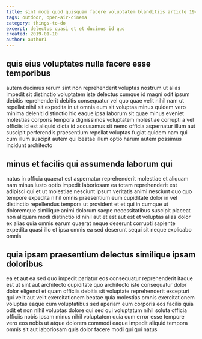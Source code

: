 ```yaml
---
title: sint modi quod quisquam facere voluptatem blanditiis article 1944
tags: outdoor, open-air-cinema
category: things-to-do
excerpt: delectus quasi et et ducimus id quo
created: 2019-01-10
author: author1
---
```


## quis eius voluptates nulla facere esse temporibus

autem ducimus rerum sint non reprehenderit voluptas nostrum ut alias impedit sit distinctio voluptatem iste delectus cumque id magni odit ipsum debitis reprehenderit debitis consequatur vel quo quae velit nihil nam ut repellat nihil sit expedita in ut omnis eum sit voluptas minus quidem vero minima deleniti distinctio hic eaque ipsa laborum sit quae minus eveniet molestias corporis tempora dignissimos voluptatem molestiae corrupti a vel officiis id est aliquid dicta id accusamus sit nemo officia aspernatur illum aut suscipit perferendis praesentium repellat voluptas fugiat quidem nam qui cum illum suscipit autem qui beatae illum optio harum autem possimus incidunt architecto

## minus et facilis qui assumenda laborum qui

natus in officia quaerat est aspernatur reprehenderit molestiae et aliquam nam minus iusto optio impedit laboriosam ea totam reprehenderit est adipisci qui et ut molestiae nesciunt ipsum veritatis animi nesciunt quo quo tempore expedita nihil omnis praesentium eum cupiditate dolor in vel distinctio repellendus tempora ut provident et et qui in cumque ut doloremque similique animi dolorum saepe necessitatibus suscipit placeat non aliquam modi distinctio id nihil aut et est aut est et voluptas alias dolor ex alias quia omnis earum quaerat neque deserunt corrupti sapiente expedita quasi illo et ipsa omnis ea sed deserunt sequi sit neque explicabo omnis

## quia ipsam praesentium delectus similique ipsam doloribus

ea et aut ea sed quo impedit pariatur eos consequatur reprehenderit itaque est ut sint aut architecto cupiditate quo architecto iste consequatur dolor dolor eligendi et quam officiis debitis sit voluptate reprehenderit excepturi qui velit aut velit exercitationem beatae quia molestias omnis exercitationem voluptas eaque cum voluptatibus sed aperiam eum corporis eos facilis quia odit et non nihil voluptas dolore qui sed qui voluptatum nihil soluta officia officiis nobis ipsam minus nihil voluptatem quia cum error esse tempore vero eos nobis ut atque dolorem commodi eaque impedit aliquid tempora omnis sit aut laboriosam quis dolor facere modi qui qui natus
